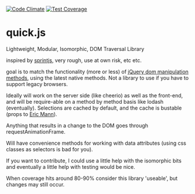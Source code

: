 [![Code Climate](https://codeclimate.com/github/rossPatton/quick.js/badges/gpa.svg)](https://codeclimate.com/github/rossPatton/quick.js) [![Test Coverage](https://codeclimate.com/github/rossPatton/quick.js/badges/coverage.svg)](https://codeclimate.com/github/rossPatton/quick.js/coverage)

# quick.js
Lightweight, Modular, Isomorphic, DOM Traversal Library

inspired by [sprintjs](https://github.com/bendc/sprint), very rough, use at own risk, etc etc. 

goal is to match the functionality (more or less) of [jQuery dom manipulation methods](https://api.jquery.com/category/manipulation/), using the latest native methods. Not a library to use if you have to support legacy browsers.

Ideally will work on the server side (like cheerio) as well as the front-end, and will be require-able on a method by method basis like lodash (eventually). Selections are cached by default, and the cache is bustable (props to [Eric Mann](http://ttmm.io/tech/selector-caching-jquery/)).

Anything that results in a change to the DOM goes through requestAnimationFrame.

Will have convenience methods for working with data attributes (using css classes as selectors is bad for you).

If you want to contribute, I could use a little help with the isomorphic bits and eventually a little help with testing would be nice.

When coverage hits around 80-90% consider this library 'useable', but changes may still occur.
